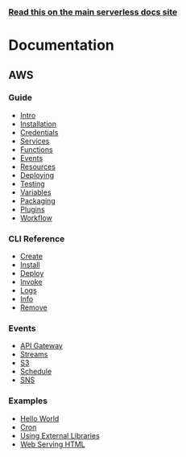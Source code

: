 <!--
title: Serverless Framework Documentation
menuText: Docs
layout: Doc
-->

<!-- DOCS-SITE-LINK:START automatically generated  -->
### [Read this on the main serverless docs site](https://www.serverless.com/docs/)
<!-- DOCS-SITE-LINK:END -->

# Documentation

<div>
  <div>
    <h2>AWS</h2>
  </div>
  <div>
    <h3>Guide</h3>
  </div>
  <div>
    <ul>
      <li><a href="./providers/aws/guide/intro.md">Intro</a></li>
      <li><a href="./providers/aws/guide/installation.md">Installation</a></li>
      <li><a href="./providers/aws/guide/credentials.md">Credentials</a></li>
      <li><a href="./providers/aws/guide/services.md">Services</a></li>
      <li><a href="./providers/aws/guide/functions.md">Functions</a></li>
      <li><a href="./providers/aws/guide/events.md">Events</a></li>
      <li><a href="./providers/aws/guide/resources.md">Resources</a></li>
      <li><a href="./providers/aws/guide/deploying.md">Deploying</a></li>
      <li><a href="./providers/aws/guide/testing.md">Testing</a></li>
      <li><a href="./providers/aws/guide/variables.md">Variables</a></li>
      <li><a href="./providers/aws/guide/packaging.md">Packaging</a></li>
      <li><a href="./providers/aws/guide/plugins.md">Plugins</a></li>
      <li><a href="./providers/aws/guide/workflow.md">Workflow</a></li>
    </ul>
  </div>
  <div>
    <h3>CLI Reference</h3>
  </div>
  <div>
    <ul>
      <li><a href="./providers/aws/cli-reference/create.md">Create</a></li>
      <li><a href="./providers/aws/cli-reference/install.md">Install</a></li>
      <li><a href="./providers/aws/cli-reference/deploy.md">Deploy</a></li>
      <li><a href="./providers/aws/cli-reference/invoke.md">Invoke</a></li>
      <li><a href="./providers/aws/cli-reference/logs.md">Logs</a></li>
      <li><a href="./providers/aws/cli-reference/info.md">Info</a></li>
      <li><a href="./providers/aws/cli-reference/remove.md">Remove</a></li>
    </ul>
  </div>
  <div>
    <h3>Events</h3>
  </div>
  <div>
    <ul>
      <li><a href="./providers/aws/events/apigateway.md">API Gateway</a></li>
      <li><a href="./providers/aws/events/streams.md">Streams</a></li>
      <li><a href="./providers/aws/events/s3.md">S3</a></li>
      <li><a href="./providers/aws/events/schedule.md">Schedule</a></li>
      <li><a href="./providers/aws/events/sns.md">SNS</a></li>
    </ul>
  </div>
  <div>
    <h3>Examples</h3>
  </div>
  <div>
    <ul>
      <li><a href="./providers/aws/examples/hello-world">Hello World</a></li>
      <li><a href="./providers/aws/examples/cron">Cron</a></li>
      <li><a href="./providers/aws/examples/using-external-libraries">Using External Libraries</a></li>
      <li><a href="./providers/aws/examples/web-serving-html.md">Web Serving HTML</a></li>
    </ul>
  </div>
</div>
